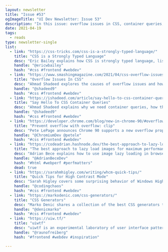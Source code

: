 ```yaml
---
layout: newsletter
title: "Issue #53"
ogImageTitle: "UI Dev Newsletter: Issue 53"
description: "In this issue: overflow issues in CSS, container queries, CSS generators, and more."
date: 2021-04-19
tags:
  - reads
type: newsletter-single
list:
  - link: "https://css-tricks.com/css-is-a-strongly-typed-language/"
    title: "CSS is a Strongly Typed Language"
    desc: "Eric Bailey explains how CSS is strongly typed language, lists all possible types of values, and offers some proof."
    handle: "@ericwbailey"
    hash: "#css #frontend #webdev"
  - link: "https://www.smashingmagazine.com/2021/04/css-overflow-issues/"
    title: "Overflow Issues In CSS"
    desc: "Ahmad Shadeed explores the causes of overflow issues and how to solve them using DevTools and other methods."
    handle: "@shadeed9"
    hash: "#css #frontend #webdev"
  - link: "https://ishadeed.com/article/say-hello-to-css-container-queries/"
    title: "Say Hello To CSS Container Queries"
    desc: "Ahmad Shadeed explains why we need container queries, how they could make our life easier, and how to achieve more powerful components and layouts."
    handle: "@shadeed9"
    hash: "#css #frontend #webdev"
  - link: "https://developer.chrome.com/blog/new-in-chrome-90/#overflow-clip"
    title: "Prevent overflow with overflow: clip"
    desc: "Pete LePage announces Chrome 90 supports a new overflow property 'clip' that prevents any scrolling for the box, including programmatic scrolling."
    handle: "@ChromiumDev @petele"
    hash: "#css #frontend #webdev"
  - link: "https://codeadrian.hashnode.dev/the-best-approach-to-lazy-load-images-for-maximum-performance"
    title: "The best approach to lazy load images for maximum performance"
    desc: "Adrian Bece explains how to use image lazy loading in browsers that do and don't support the native lazy load."
    handle: "@AdrianBeceDev"
    hash: "#html #webperf #perfmatters"
    dead: true
  - link: "https://sarahmhigley.com/writing/whcm-quick-tips/"
    title: "Quick Tips for High Contrast Mode"
    desc: "Sarah Higley covers some surprising behavior of Windows High Contrast mode."
    handle: "@codingchaos"
    hash: "#css #frontend #webdev"
  - link: "https://markodenic.com/css-generators/"
    title: "CSS Generators"
    desc: "Marko Denic shares a collection of the best CSS generators that could help you avoid time-consuming tasks."
    handle: "@denicmarko"
    hash: "#css #frontend #webdev"
  - link: "https://uiw.tf/"
    title: "uiwtf"
    desc: "uiwtf is an experimental laboratory of user interface patterns and interactions that make you think 'what the f**k?' in a thought-provoking way."
    handle: "@raunofreiberg"
    hash: "#frontend #webdev #inspiration"

---
```

